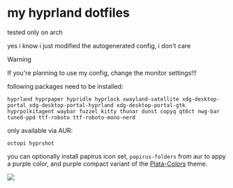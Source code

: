 # my hyprland dotfiles

tested only on arch

yes i know i just modified the autogenerated config, i don't care

>[!WARNING]
>If you're planning to use my config, change the monitor settings!!!

following packages need to be installed:

```
hyprland hyprpaper hypridle hyprlock xwayland-satellite xdg-desktop-portal xdg-desktop-portal-hyprland xdg-desktop-portal-gtk hyprpolkitagent waybar fuzzel kitty thunar dunst copyq qt6ct nwg-bar tuned-ppd ttf-roboto ttf-roboto-mono-nerd
```

only available via AUR:

```
octopi hyprshot
```

you can optionally install papirus icon set, `papirus-folders` from aur to appy a purple color, and purple compact variant of the [Plata-Colors](https://www.gnome-look.org/p/1342612) theme.

![](screenie.png)
